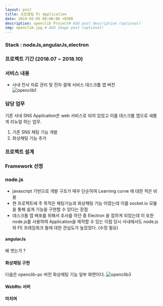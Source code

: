 ```yaml
---
layout: post
title: 오픈클립 Pc Application  
date: 2019-05-05 00:00:00 +0300
description: openclib Project# Add post description (optional)
img: openclib.jpg # Add image post (optional)
---
```

### Stack : nodeJs,angularJs,electron
### 프로젝트 기간 (2018.07 ~ 2018.10)
### 서비스 내용
- 사내 전사 자료 관리 및 전자 결재 서비스 데스크톱 앱 버전  
![openclib1]({{site.baseurl}}/assets/img/openclib1.jpg)    

### 담당 업무    
기존 사내 SNS Application은 web 서비스로 되어 있었고 이를 데스크톱 앱으로 새롭게 리뉴얼 하는 업무.    
1. 기존 SNS 채팅 기능 개발
2. 화상채팅 기능 추가  

### 프로젝트 설계
### Framework 선정
### node.js  
- javascript 기반으로 개발 구조가 매우 단순하여 Learning curve 에 대한 적은 비용 
- 현 프로젝트에 주 목적은 채팅기능과 화상채팅 기능 이였는데 이를 socket.io 모듈을 통해 쉽게 기능을 구현할 수 있다는 장점
- 데스크톱 앱 배포를 위해서 조사를 하던 중 Electron 을 접하게 되었는데 이 또한 node.js를 사용하여 Application을 제작할 수 있는 이점
당시 사내에서도 node.js 와 FE 프레임워크 들에 대한 관심도가 높았었다. (수정 필요)
#### angularJs
왜 썻는가 ?

#### 화상채팅 구현
다음은 openclib-pc 버전 화상채팅 기능 일부 화면이다.
![openclib3]({{site.baseurl}}/assets/img/openclib3.jpg)
 

 
#### WebRtc 서버

#### 마치며
